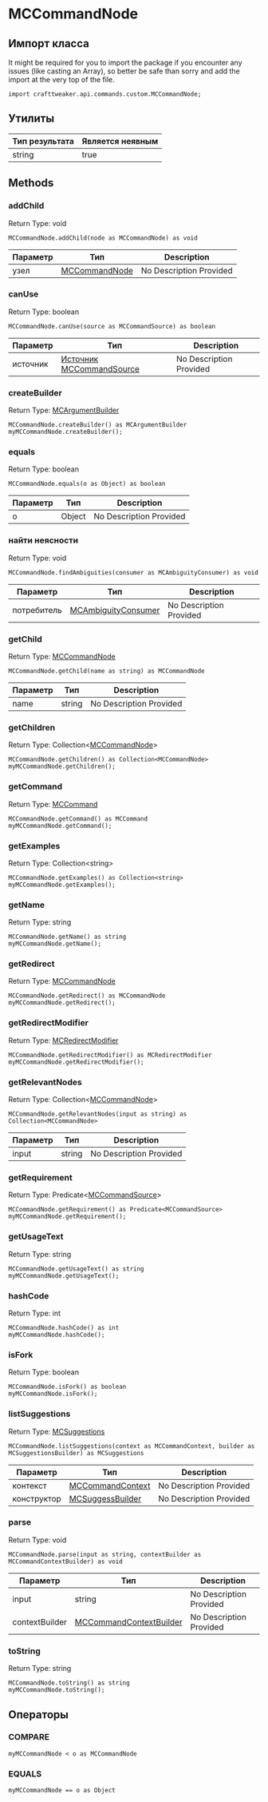 # MCCommandNode

## Импорт класса

It might be required for you to import the package if you encounter any issues (like casting an Array), so better be safe than sorry and add the import at the very top of the file.
```zenscript
import crafttweaker.api.commands.custom.MCCommandNode;
```


## Утилиты

| Тип результата | Является неявным |
| -------------- | ---------------- |
| string         | true             |

## Methods

### addChild

Return Type: void

```zenscript
MCCommandNode.addChild(node as MCCommandNode) as void
```

| Параметр | Тип                                                         | Description             |
| -------- | ----------------------------------------------------------- | ----------------------- |
| узел     | [MCCommandNode](/vanilla/api/commands/custom/MCCommandNode) | No Description Provided |


### canUse

Return Type: boolean

```zenscript
MCCommandNode.canUse(source as MCCommandSource) as boolean
```

| Параметр | Тип                                                                      | Description             |
| -------- | ------------------------------------------------------------------------ | ----------------------- |
| источник | [Источник MCCommandSource](/vanilla/api/commands/custom/MCCommandSource) | No Description Provided |


### createBuilder

Return Type: [MCArgumentBuilder](/vanilla/api/commands/custom/MCArgumentBuilder)

```zenscript
MCCommandNode.createBuilder() as MCArgumentBuilder
myMCCommandNode.createBuilder();
```

### equals

Return Type: boolean

```zenscript
MCCommandNode.equals(o as Object) as boolean
```

| Параметр | Тип    | Description             |
| -------- | ------ | ----------------------- |
| o        | Object | No Description Provided |


### найти неясности

Return Type: void

```zenscript
MCCommandNode.findAmbiguities(consumer as MCAmbiguityConsumer) as void
```

| Параметр    | Тип                                                                     | Description             |
| ----------- | ----------------------------------------------------------------------- | ----------------------- |
| потребитель | [MCAmbiguityConsumer](/vanilla/api/commands/custom/MCAmbiguityConsumer) | No Description Provided |


### getChild

Return Type: [MCCommandNode](/vanilla/api/commands/custom/MCCommandNode)

```zenscript
MCCommandNode.getChild(name as string) as MCCommandNode
```

| Параметр | Тип    | Description             |
| -------- | ------ | ----------------------- |
| name     | string | No Description Provided |


### getChildren

Return Type: Collection&lt;[MCCommandNode](/vanilla/api/commands/custom/MCCommandNode)&gt;

```zenscript
MCCommandNode.getChildren() as Collection<MCCommandNode>
myMCCommandNode.getChildren();
```

### getCommand

Return Type: [MCCommand](/vanilla/api/commands/custom/MCCommand)

```zenscript
MCCommandNode.getCommand() as MCCommand
myMCCommandNode.getCommand();
```

### getExamples

Return Type: Collection&lt;string&gt;

```zenscript
MCCommandNode.getExamples() as Collection<string>
myMCCommandNode.getExamples();
```

### getName

Return Type: string

```zenscript
MCCommandNode.getName() as string
myMCCommandNode.getName();
```

### getRedirect

Return Type: [MCCommandNode](/vanilla/api/commands/custom/MCCommandNode)

```zenscript
MCCommandNode.getRedirect() as MCCommandNode
myMCCommandNode.getRedirect();
```

### getRedirectModifier

Return Type: [MCRedirectModifier](/vanilla/api/commands/custom/MCRedirectModifier)

```zenscript
MCCommandNode.getRedirectModifier() as MCRedirectModifier
myMCCommandNode.getRedirectModifier();
```

### getRelevantNodes

Return Type: Collection&lt;[MCCommandNode](/vanilla/api/commands/custom/MCCommandNode)&gt;

```zenscript
MCCommandNode.getRelevantNodes(input as string) as Collection<MCCommandNode>
```

| Параметр | Тип    | Description             |
| -------- | ------ | ----------------------- |
| input    | string | No Description Provided |


### getRequirement

Return Type: Predicate&lt;[MCCommandSource](/vanilla/api/commands/custom/MCCommandSource)&gt;

```zenscript
MCCommandNode.getRequirement() as Predicate<MCCommandSource>
myMCCommandNode.getRequirement();
```

### getUsageText

Return Type: string

```zenscript
MCCommandNode.getUsageText() as string
myMCCommandNode.getUsageText();
```

### hashCode

Return Type: int

```zenscript
MCCommandNode.hashCode() as int
myMCCommandNode.hashCode();
```

### isFork

Return Type: boolean

```zenscript
MCCommandNode.isFork() as boolean
myMCCommandNode.isFork();
```

### listSuggestions

Return Type: [MCSuggestions](/vanilla/api/commands/custom/MCSuggestions)

```zenscript
MCCommandNode.listSuggestions(context as MCCommandContext, builder as MCSuggestionsBuilder) as MCSuggestions
```

| Параметр    | Тип                                                                   | Description             |
| ----------- | --------------------------------------------------------------------- | ----------------------- |
| контекст    | [MCCommandContext](/vanilla/api/commands/custom/MCCommandContext)     | No Description Provided |
| конструктор | [MCSuggessBuilder](/vanilla/api/commands/custom/MCSuggestionsBuilder) | No Description Provided |


### parse

Return Type: void

```zenscript
MCCommandNode.parse(input as string, contextBuilder as MCCommandContextBuilder) as void
```

| Параметр       | Тип                                                                             | Description             |
| -------------- | ------------------------------------------------------------------------------- | ----------------------- |
| input          | string                                                                          | No Description Provided |
| contextBuilder | [MCCommandContextBuilder](/vanilla/api/commands/custom/MCCommandContextBuilder) | No Description Provided |


### toString

Return Type: string

```zenscript
MCCommandNode.toString() as string
myMCCommandNode.toString();
```


## Операторы

### COMPARE

```zenscript
myMCCommandNode < o as MCCommandNode
```



### EQUALS

```zenscript
myMCCommandNode == o as Object
```





